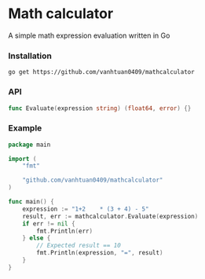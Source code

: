 # Math calculator

A simple math expression evaluation written in Go

### Installation

```
go get https://github.com/vanhtuan0409/mathcalculator
```

### API

```go
func Evaluate(expression string) (float64, error) {}
```

### Example

```go
package main

import (
	"fmt"

	"github.com/vanhtuan0409/mathcalculator"
)

func main() {
	expression := "1+2    * (3 + 4) - 5"
	result, err := mathcalculator.Evaluate(expression)
	if err != nil {
		fmt.Println(err)
	} else {
        // Expected result == 10
		fmt.Println(expression, "=", result)
	}
}
```
